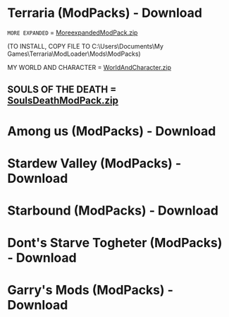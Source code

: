 # Terraria (ModPacks) - Download

`MORE EXPANDED` = [MoreexpandedModPack.zip](https://github.com/RedMoDsPro/Terraria-ModPack/files/8184359/MoreexpandedModPack.zip)

(TO INSTALL, COPY FILE TO C:\Users\Documents\My Games\Terraria\ModLoader\Mods\ModPacks)

MY WORLD AND CHARACTER = [WorldAndCharacter.zip](https://github.com/RedMoDsPro/ModPacks/files/8187792/WorldAndCharacter.zip)


SOULS OF THE DEATH = [SoulsDeathModPack.zip](https://github.com/RedMoDsPro/Terraria-ModPack/files/8184363/SoulsDeathModPack.zip)
-------------------------------------------------------------------------------------------------------------------------------------------------------------------------

# Among us (ModPacks) - Download 

# Stardew Valley (ModPacks) - Download

# Starbound (ModPacks) - Download 

# Dont's Starve Togheter (ModPacks) - Download

# Garry's Mods (ModPacks) - Download
